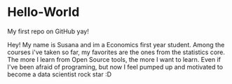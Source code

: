 Hello-World
===========

My first repo on GitHub yay!

Hey! My name is Susana and im a Economics first year student. Among the courses i've taken so far, my favorites are the ones from the statistics core. The more I learn from Open Source tools, the more I want to learn. Even if I've been afraid of programing, but now I feel pumped up and motivated to become a data scientist rock star :D

